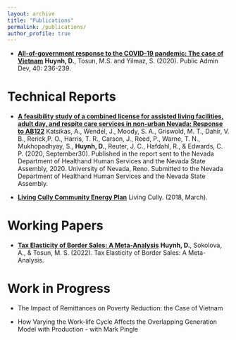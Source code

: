 ```yaml
---
layout: archive
title: "Publications"
permalink: /publications/
author_profile: true
---
```

* **[All-of-government response to the COVID-19 pandemic: The case of Vietnam](https://doi.org/10.1002/pad.1893)**
**Huynh, D.**, Tosun, M.S. and Yilmaz, S. (2020). Public Admin Dev, 40: 236-239. 

Technical Reports
======
* **[A feasibility study of a combined license for assisted living facilities, adult day, and respite care services in non-urban Nevada: Response to AB122](https://www.leg.state.nv.us/App/InterimCommittee/REL/Document/16648)** 
Katsikas, A., Wendel, J., Moody, S. A., Griswold, M. T., Dahir, V. B., Rerick,P. O., Harris, T. R., Carson, J., Reed, P., Warne, T. N., Mukhopadhyay, S., **Huynh, D.**, Reuter, J. C., Hafdahl, R., & Edwards, C. P. (2020, September30). Published in the report sent to the Nevada Department of Healthand Human Services and the Nevada State Assembly, 2020. University of Nevada, Reno. Submitted to the Nevada Department of Healthand Human Services and the Nevada State Assembly.

* **[Living Cully Community Energy Plan](https://www.livingcully.org/incoming/2018/05/LC-Community-Energy-Plan-FINAL-6.pdf)**
Living Cully. (2018, March).

Working Papers
======
* **[Tax Elasticity of Border Sales: A Meta-Analysis](https://docs.iza.org/dp15525.pdf)**
**Huynh, D.**, Sokolova, A., & Tosun, M. S. (2022). Tax Elasticity of Border Sales: A Meta-Analysis.

Work in Progress
======
* The Impact of Remittances on Poverty Reduction: the Case of Vietnam

* How Varying the Work-life Cycle Affects the Overlapping Generation Model with Production - with Mark Pingle
